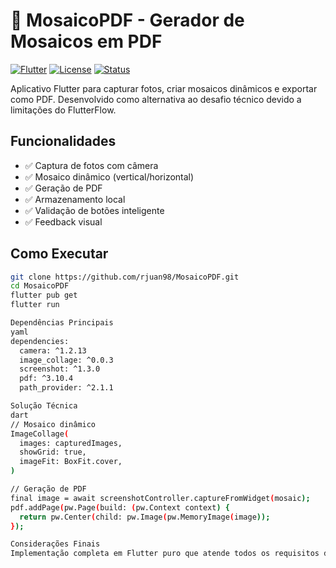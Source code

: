 # 📸 MosaicoPDF - Gerador de Mosaicos em PDF

[![Flutter](https://img.shields.io/badge/Flutter-3.19.5-blue)](https://flutter.dev)
[![License](https://img.shields.io/badge/License-MIT-green)](LICENSE)
[![Status](https://img.shields.io/badge/Status-Completed-brightgreen)]()

Aplicativo Flutter para capturar fotos, criar mosaicos dinâmicos e exportar como PDF. Desenvolvido como alternativa ao desafio técnico devido a limitações do FlutterFlow.

## Funcionalidades

- ✅ Captura de fotos com câmera
- ✅ Mosaico dinâmico (vertical/horizontal)
- ✅ Geração de PDF
- ✅ Armazenamento local
- ✅ Validação de botões inteligente
- ✅ Feedback visual

## Como Executar

```bash
git clone https://github.com/rjuan98/MosaicoPDF.git
cd MosaicoPDF
flutter pub get
flutter run

Dependências Principais
yaml
dependencies:
  camera: ^1.2.13
  image_collage: ^0.0.3
  screenshot: ^1.3.0
  pdf: ^3.10.4
  path_provider: ^2.1.1

Solução Técnica
dart
// Mosaico dinâmico
ImageCollage(
  images: capturedImages,
  showGrid: true,
  imageFit: BoxFit.cover,
)

// Geração de PDF
final image = await screenshotController.captureFromWidget(mosaic);
pdf.addPage(pw.Page(build: (pw.Context context) {
  return pw.Center(child: pw.Image(pw.MemoryImage(image));
});

Considerações Finais
Implementação completa em Flutter puro que atende todos os requisitos do desafio, superando limitações do FlutterFlow com pacotes nativos e geração de PDF.
